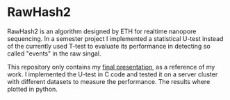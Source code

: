 # RawHash2
RawHash2 is an algorithm designed by ETH for realtime nanopore sequencing.
In a semester project I implemented a statistical U-test instead of the currently used T-test to evaluate its performance in detecting so called "events" in the raw singal.

This repository only contains my [final presentation](/Presentation_M.Lacher.pdf), as a reference of my work. I implemented the U-test in C code and tested it on a server cluster with different datasets to measure the performance.
The results where plotted in python.
